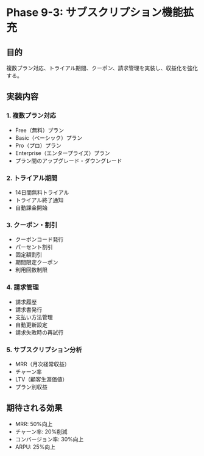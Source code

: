 # Phase 9-3: サブスクリプション機能拡充

## 目的

複数プラン対応、トライアル期間、クーポン、請求管理を実装し、収益化を強化する。

## 実装内容

### 1. 複数プラン対応
- Free（無料）プラン
- Basic（ベーシック）プラン
- Pro（プロ）プラン
- Enterprise（エンタープライズ）プラン
- プラン間のアップグレード・ダウングレード

### 2. トライアル期間
- 14日間無料トライアル
- トライアル終了通知
- 自動課金開始

### 3. クーポン・割引
- クーポンコード発行
- パーセント割引
- 固定額割引
- 期間限定クーポン
- 利用回数制限

### 4. 請求管理
- 請求履歴
- 請求書発行
- 支払い方法管理
- 自動更新設定
- 請求失敗時の再試行

### 5. サブスクリプション分析
- MRR（月次経常収益）
- チャーン率
- LTV（顧客生涯価値）
- プラン別収益

## 期待される効果

- MRR: 50%向上
- チャーン率: 20%削減
- コンバージョン率: 30%向上
- ARPU: 25%向上

